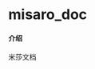 <!--
 * @Author: Loren
 * @Date: 2022-04-12 11:49:28
 * @LastEditTime: 2022-04-12 12:00:01
 * @FilePath: /misaro_ws/misaro-doc/README.md
 * @Description: Misaro Document.
 * 
 * Copyright (c) 2022 by AmovLab, All Rights Reserved. 
-->

# misaro_doc


#### 介绍

米莎文档